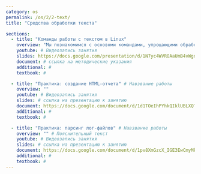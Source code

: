 ```yaml
---
category: os
permalink: /os/2/2-text/
title: "Средства обработки текста"

sections:
  - title: "Команды работы с текстом в Linux"
    overview: "Мы познакомимся с основнми командами, упрощающими обработку текстовой информации - grep, sort, uniq, head, tail, cut,  wc. Такж екратко рассмотрим два довольно мощных инструмента - текстовые процессоры sed и awk."
    youtube: # Видеозапись занятия
    slides: https://docs.google.com/presentation/d/1N7yc4WVROAaUmB4vWgd21KIi9WRu7MIkn-zkvRTNbYI/edit?usp=sharing # ссылка на презентацию к занятию
    document: # ссылка на методические указания
    additional: # 
    textbook: # 

  - title: "Практика: создание HTML-отчета" # Навзвание работы
    overview: ""
    youtube: # Видеозапись занятия
    slides: # ссылка на презентацию к занятию
    document: https://docs.google.com/document/d/1d1TOeIhPYhkQIklUBLXQToLK4ckctkPmgrNGMQa1paE/edit?usp=sharing # ссылка на методические указания
    additional: # 
    textbook: # 

  - title: "Практика: парсинг лог-файлов" # Навзвание работы
    overview: "" # Пояснительный текст
    youtube: # Видеозапись занятия
    slides: # ссылка на презентацию к занятию
    document: https://docs.google.com/document/d/1pv8XmGzcX_IGE3EwCmyMkMFsax7cpjbxv-NX6M1Wy6E/edit?usp=sharing # ссылка на методические указания
    additional: # 
    textbook: # 
---
```


